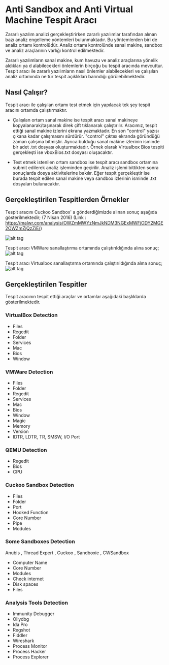 # Anti Sandbox and Anti Virtual Machine Tespit Aracı
Zararlı yazılım analizi gerçekleştirirken zararlı yazılımlar tarafından alınan bazı analiz engelleme yöntemleri bulunmaktadır. Bu yöntemlerden biri de analiz ortamı kontrolüdür. Analiz ortamı kontrolünde sanal makine, sandbox ve analiz araçlarının varlığı kontrol edilmektedir.

Zararlı yazılımların sanal makine, kum havuzu ve analiz araçlarına yönelik aldıkları ya d alabilecekleri önlemlerin birçoğu bu tespit aracında mevcuttur. Tespit aracı ile zararlı yazılımların nasıl önlemler alabilecekleri ve çalışılan analiz ortamında ne tür tespit açıklıkları barındığı görülebilmektedir.

## Nasıl Çalışır?
Tespit aracı ile çalışılan ortamı test etmek için yapılacak tek şey tespit aracını ortamda çalıştırmaktır.
  - Çalışılan ortam sanal makine ise tespit aracı sanal makineye kopyalanarak/taşınarak direk çift tıklanarak çalıştırılır. Aracımız, tespit ettiği sanal makine izlerini ekrana yazmaktadır. En son "control" yazısı çıkana kadar çalışmasını sürdürür. "control" çıktısı ekranda göründüğü zaman çalışma bitmiştir. Ayrıca bulduğu sanal makine izlerinin isminde bir adet .txt dosyası oluşturmaktadır. Örnek olarak Virtualbox Bios tespiti gerçekleşti ise vboxBios.txt dosyası oluşacaktır. 
  
  - Test etmek istenilen ortam sandbox ise tespit aracı sandbox ortamına submit edilerek analiz işleminden geçirilir. Analiz işlemi bittikten sonra sonuçlarda dosya aktivitelerine bakılır. Eğer tespit gerçekleştir ise burada tespit edilen sanal makine veya sandbox izlerinin isminde .txt dosyaları bulunacaktır.
  
## Gerçekleştirilen Tespitlerden Örnekler
Tespit aracını Cuckoo Sandbox' a gönderdiğimizde alınan sonuç aşağıda gösterilmektedir; (7 Nisan 2016) 
(Link : https://malwr.com/analysis/OWZmMWYzNmJkNDM3NGExMWFjODY2MGE2OWZmZjQzZjE/) 

![alt tag](https://github.com/AlicanAkyol/sems/blob/master/cuckooResult.png)

Tespit aracı VMWare sanallaştırma ortamında çalıştırıldığında alına sonuç;
![alt tag](https://github.com/AlicanAkyol/sems/blob/master/vmware_normal.png)

Tespit aracı Virtualbox sanallaştırma ortamında çalıştırıldığında alına sonuç;
![alt tag](https://github.com/AlicanAkyol/sems/blob/master/Sanalla%C5%9Ft%C4%B1rmaOrtam%C4%B1TespitArac%C4%B1-2.png)

## Gerçekleştirilen Tespitler
Tespit aracının tespit ettiği araçlar ve ortamlar  aşağıdaki başlıklarda gösterilmektedir.


### VirtualBox Detection
  - Files
  - Regedit
  - Folder
  - Services
  - Mac
  - Bios
  - Window

### VMWare Detection
  - Files
  - Folder
  - Regedit
  - Services
  - Mac
  - Bios
  - Window
  - Magic
  - Memory
  - Version
  - IDTR, LDTR, TR, SMSW, I/O Port

### QEMU Detection
  - Regedit
  - Bios
  - CPU

### Cuckoo Sandbox Detection
  - Files
  - Folder
  - Port
  - Hooked Function
  - Core Number
  - Pipe
  - Modules

### Some Sandboxes Detection
Anubis , Thread Expert , Cuckoo , Sandboxie , CWSandbox
  - Computer Name
  - Core Number
  - Modules
  - Check internet
  - Disk spaces
  - Files

### Analysis Tools Detection
  - Immunity Debugger
  - Ollydbg
  - Ida Pro
  - Regshot
  - Fiddler
  - Wireshark
  - Process Monitor
  - Process Hacker
  - Process Explorer
